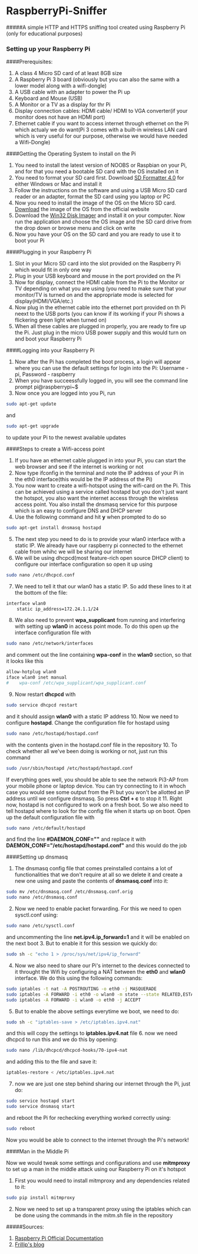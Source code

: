 # RaspberryPi-Sniffer
#####A simple HTTP and HTTPS sniffing tool created using Raspberry Pi (only for educational purposes)

### Setting up your Raspberry Pi

####Prerequisites:

1. A class 4 Micro SD card of at least 8GB size
2. A Raspberry Pi 3 board (obviously but you can also the same with a lower model along with a wifi-dongle)
3. A USB cable with an adapter to power the Pi up
4. Keyboard and Mouse (USB)
5. A Monitor or a TV as a display for thr Pi
6. Display connection cables: HDMI cable/ HDMI to VGA converter(if your monitor does not have an HDMI port)
7. Ethernet cable if you want to access internet through ethernet on the Pi which actualy we do want(Pi 3 comes with a built-in wireless LAN card which is very useful for our purpose, otherwise we would have needed a Wifi-Dongle)


####Getting the Operating System to install on the Pi

1. You need to install the latest version of NOOBS or Raspbian on your Pi, and for that you need a bootable SD card with the OS installed on it
2. You need to format your SD card first. Download [SD Formatter 4.0](https://www.sdcard.org/downloads/formatter_4/) for either Windows or Mac and install it
3. Follow the instructions on the software and using a USB Micro SD card reader or an adapter, format the SD card using you laptop or PC
4. Now you need to install the image of the OS on the Micro SD card. [Download](https://www.raspberrypi.org/downloads/) the image of the OS from the official website
5. Download the [Win32 Disk Imager](https://sourceforge.net/projects/win32diskimager/) and install it on your computer. Now run the application and choose the OS image and the SD card drive from the drop down or browse menu and click on write
6. Now you have your OS on the SD card and you are ready to use it to boot your Pi

####Plugging in your Raspberry Pi

1. Slot in your Micro SD card into the slot provided on the Raspberry Pi which would fit in only one way
2. Plug in your USB keyboard and mouse in the port provided on the Pi
3. Now for display, connect the HDMI cable from the Pi to the Monitor or TV depending on what you are using (you need to make sure that your monitor/TV is turned on and the appropriate mode is selected for display(HDMI/VGA/etc.)
4. Now plug in the ethernet cable into the ethernet port provided on th Pi neext to the USB ports (you can know if its working if your Pi shows a flickering green light when turned on)
5. When all these cables are plugged in properly, you are ready to fire up the Pi. Just plug in the micro USB power supply and this would turn on and boot your Raspberry Pi

####Logging into your Raspberry Pi

1. Now after the Pi has completed the boot process, a login will appear where you can use the default settings for login into the Pi: Username - pi, Password - raspberry
2. When you have succeessfully logged in, you will see the command line prompt pi@raspberrypi~$
3. Now once you are logged into you Pi, run

  ```bash 
  sudo apt-get update 
  ``` 
and 

  ```bash 
  sudo apt-get upgrade
  ``` 
to update your Pi to the newest available updates

####Steps to create a Wifi-access point

1. If you have an ethernet cable plugged in into your Pi, you can start the web browser and see if the internet is working or not
2. Now type ifconfig in the terminal and note the IP address of your Pi in the eth0 interface(this would be the IP address of the Pi)
3. You now want to create a wifi-hotspot using the wifi-card on the Pi. This can be achieved using a service called hostapd but you don't just want the hotspot, you also want the internet access through the wireless access point. You also install the dnsmasq service for this purpose which is an easy to configure DNS and DHCP server
4. Use the following command and hit **y** when prompted to do so

  ```bash
  sudo apt-get install dnsmasq hostapd
  ```
5. The next step you need to do is to provide your wlan0 interface with a static IP. We already have our raspberry pi connected to the ethernet cable from whihc we will be sharing our internet
6. We will be using dhcpcd(most feature-rich open source DHCP client) to configure our interface configuration so open it up using

  ```bash 
  sudo nano /etc/dhcpcd.conf
  ```
7. We need to tell it that our wlan0 has a static IP. So add these lines to it at the bottom of the file:

  ```bash
  interface wlan0
      static ip_address=172.24.1.1/24
  ```
8. We also need to prevent **wpa_supplicant** from running and interfering with setting up **wlan0** in access point mode. To do this open up the interface configuration file with 

  ```bash
  sudo nano /etc/network/interfaces
  ```
and comment out the line containing **wpa-conf** in the **wlan0** section, so that it looks like this

  ```bash
  allow-hotplug wlan0  
  iface wlan0 inet manual  
  #    wpa-conf /etc/wpa_supplicant/wpa_supplicant.conf
  ```
9. Now restart **dhcpcd** with
  
  ```bash
  sudo service dhcpcd restart
  ```
and it should assign **wlan0** with a static IP address
10. Now we need to configure **hostapd**. Change the configuration file for hostapd using

  ```bash
  sudo nano /etc/hostapd/hostapd.conf
  ```
with the contents given in the hostapd.conf file in the repository
10. To check whether all we've been doing is working or not, just run this command
  
  ```bash
  sudo /usr/sbin/hostapd /etc/hostapd/hostapd.conf
  ```
If everything goes well, you should be able to see the network Pi3-AP from your mobile phone or laptop device. You can try connecting to it in whoch case you would see some output from the Pi but you won't be allotted an IP address until we configure dnsmasq. So press **Ctrl + c** to stop it
11. Right now, hostapd is not configured to work on a fresh boot. So we also need to tell hostapd where to look for the config file when it starts up on boot. Open up the default configuration file with 

  ```bash
  sudo nano /etc/default/hostapd 
  ```
  and find the line **#DAEMON_CONF=""** and replace it with **DAEMON_CONF="/etc/hostapd/hostapd.conf"** and this would do the job
  
####Setting up dnsmasq

1. The dnsmasq config file that comes preinstalled contains a lot of functionalities that we don't require at all so we delete it and create a new one using and paste the contents of **dnsmasq.conf** into it:

  ```bash
  sudo mv /etc/dnsmasq.conf /etc/dnsmasq.conf.orig  
  sudo nano /etc/dnsmasq.conf
  ```
2. Now we need to enable packet forwarding. For this we need to open sysctl.conf using:

  ```bash
  sudo nano /etc/sysctl.conf
  ```
  and uncommenting the line **net.ipv4.ip_forward=1** and it will be enabled on the next boot
3. But to enable it for this session we quickly do:

  ```bash
  sudo sh -c "echo 1 > /proc/sys/net/ipv4/ip_forward"
  ```
4. Now we also need to share our Pi's internet to the devices connected to it throught the Wifi by configuring a NAT between the **eth0** and **wlan0** interface. We do this using the following commands:

  ```bash
  sudo iptables -t nat -A POSTROUTING -o eth0 -j MASQUERADE  
  sudo iptables -A FORWARD -i eth0 -o wlan0 -m state --state RELATED,ESTABLISHED -j ACCEPT  
  sudo iptables -A FORWARD -i wlan0 -o eth0 -j ACCEPT 
  ```
5. But to enable the above settings everytime we boot, we need to do:

  ```bash
  sudo sh -c "iptables-save > /etc/iptables.ipv4.nat"
  ```
  and this will copy the settings to **iptables.ipv4.nat** file
6. now we need dhcpcd to run this and we do this by opening:

  ```bash
  sudo nano /lib/dhcpcd/dhcpcd-hooks/70-ipv4-nat
  ```
  and adding this to the file and save it:
  
  ```bash
  iptables-restore < /etc/iptables.ipv4.nat  
  ```
  
7. now we are just one step behind sharing our internet through the Pi, just do:

  ```bash
  sudo service hostapd start  
  sudo service dnsmasq start
  ```
  and reboot the Pi for rechecking everything worked correctly using:
  
  ```bash
  sudo reboot
  ```
Now you would be able to connect to the internet through the Pi's network!

####Man in the Middle Pi

Now we would tweak some settings and configurations and use **mitmproxy** to set up a man in the middle attack using our Raspberry Pi on it's hotspot

1. First you would need to install mitmproxy and any dependencies related to it:

  ```bash
  sudo pip install mitmproxy
  ```
2. Now we need to set up a transparent proxy using the iptables which can be done using the commands in the mitm.sh file in the repository

#####Sources: 
1. [Raspberry Pi Official Documentation](https://www.raspberrypi.org/help/noobs-setup/)
2. [Frillip's blog](https://frillip.com/using-your-raspberry-pi-3-as-a-wifi-access-point-with-hostapd/)

